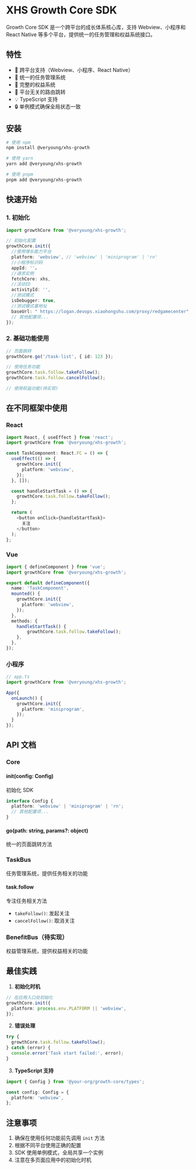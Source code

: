 # XHS Growth Core SDK

Growth Core SDK 是一个跨平台的成长体系核心库，支持 Webview、小程序和 React Native 等多个平台，提供统一的任务管理和权益系统接口。

## 特性

- 🎯 跨平台支持（Webview、小程序、React Native）
- 🔄 统一的任务管理系统
- 🎁 完整的权益系统
- 📱 平台无关的路由跳转
- 💡 TypeScript 支持
- 🔒 单例模式确保全局状态一致

## 安装

```bash
# 使用 npm
npm install @veryoung/xhs-growth

# 使用 yarn
yarn add @veryoung/xhs-growth

# 使用 pnpm
pnpm add @veryoung/xhs-growth
```

## 快速开始

### 1. 初始化

```typescript
import growthCore from '@veryoung/xhs-growth';

// 初始化配置
growthCore.init({
  //使用增长能力平台
  platform: 'webview', // 'webview' | 'miniprogram' | 'rn'
  //小程序标识码
  appId: ''，
  //请求实例
  fetchCore: xhs,
  //活动ID
  activityId: '',
  //测试模式
  isDebugger: true,
  //测试模式基地址
  baseUrl: " https://logan.devops.xiaohongshu.com/proxy/redgamecenter",
  // 其他配置项...
});
```

### 2. 基础功能使用

```typescript
// 页面跳转
growthCore.go('/task-list', { id: 123 });

// 使用任务功能
growthCore.task.follow.takeFollow();
growthCore.task.follow.cancelFollow();

// 使用权益功能(待实现)

```

## 在不同框架中使用

### React

```typescript
import React, { useEffect } from 'react';
import growthCore from '@veryoung/xhs-growth';

const TaskComponent: React.FC = () => {
  useEffect(() => {
    growthCore.init({
      platform: 'webview',
    });
  }, []);

  const handleStartTask = () => {
    growthCore.task.follow.takeFollow();
  };

  return (
    <button onClick={handleStartTask}>
      关注
    </button>
  );
};
```

### Vue

```typescript
import { defineComponent } from 'vue';
import growthCore from '@veryoung/xhs-growth';

export default defineComponent({
  name: 'TaskComponent',
  mounted() {
    growthCore.init({
      platform: 'webview',
    });
  },
  methods: {
    handleStartTask() {
        growthCore.task.follow.takeFollow();
    },
  },
});
```

### 小程序

```typescript
// app.ts
import growthCore from '@veryoung/xhs-growth';

App({
  onLaunch() {
    growthCore.init({
      platform: 'miniprogram',
    });
  }
});
```

## API 文档

### Core

#### init(config: Config)
初始化 SDK

```typescript
interface Config {
  platform: 'webview' | 'miniprogram' | 'rn';
  // 其他配置项...
}
```

#### go(path: string, params?: object)
统一的页面跳转方法

### TaskBus

任务管理系统，提供任务相关的功能

#### task.follow
专注任务相关方法
- `takeFollow()`: 发起关注
- `cancelFollow()`: 取消关注

### BenefitBus（待实现）

权益管理系统，提供权益相关的功能

## 最佳实践

1. **初始化时机**
```typescript
// 在应用入口处初始化
growthCore.init({
  platform: process.env.PLATFORM || 'webview',
});
```

2. **错误处理**
```typescript
try {
  growthCore.task.follow.takeFollow();
} catch (error) {
  console.error('Task start failed:', error);
}
```

3. **TypeScript 支持**
```typescript
import { Config } from '@your-org/growth-core/types';

const config: Config = {
  platform: 'webview',
};
```

## 注意事项

1. 确保在使用任何功能前先调用 `init` 方法
2. 根据不同平台使用正确的配置
3. SDK 使用单例模式，全局共享一个实例
4. 注意在多页面应用中的初始化时机
